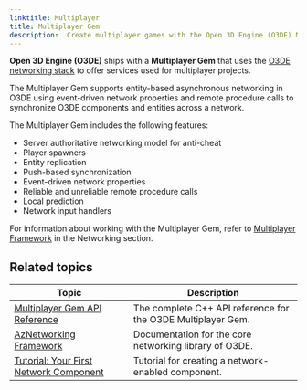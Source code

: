 ```yaml
---
linktitle: Multiplayer
title: Multiplayer Gem
description:  Create multiplayer games with the Open 3D Engine (O3DE) Multiplayer Gem.
---
```


**Open 3D Engine (O3DE)** ships with a **Multiplayer Gem** that uses the [O3DE networking stack](/docs/user-guide/networking/) to offer services used for multiplayer projects.

The Multiplayer Gem supports entity-based asynchronous networking in O3DE using event-driven network properties and remote procedure calls to synchronize O3DE components and entities across a network.

The Multiplayer Gem includes the following features:

* Server authoritative networking model for anti-cheat
* Player spawners
* Entity replication
* Push-based synchronization
* Event-driven network properties
* Reliable and unreliable remote procedure calls
* Local prediction
* Network input handlers

For information about working with the Multiplayer Gem, refer to [Multiplayer Framework](/docs/user-guide/networking/multiplayer/) in the Networking section.

## Related topics

| Topic | Description |
|---|---|
| [Multiplayer Gem API Reference](/docs/api/gems/multiplayer/annotated.html) | The complete C++ API reference for the O3DE Multiplayer Gem. |
| [AzNetworking Framework](/docs/user-guide/networking/aznetworking/) | Documentation for the core networking library of O3DE. |
| [Tutorial: Your First Network Component](/docs/learning-guide/tutorials/multiplayer/first-multiplayer-component/) | Tutorial for creating a network-enabled component. |
